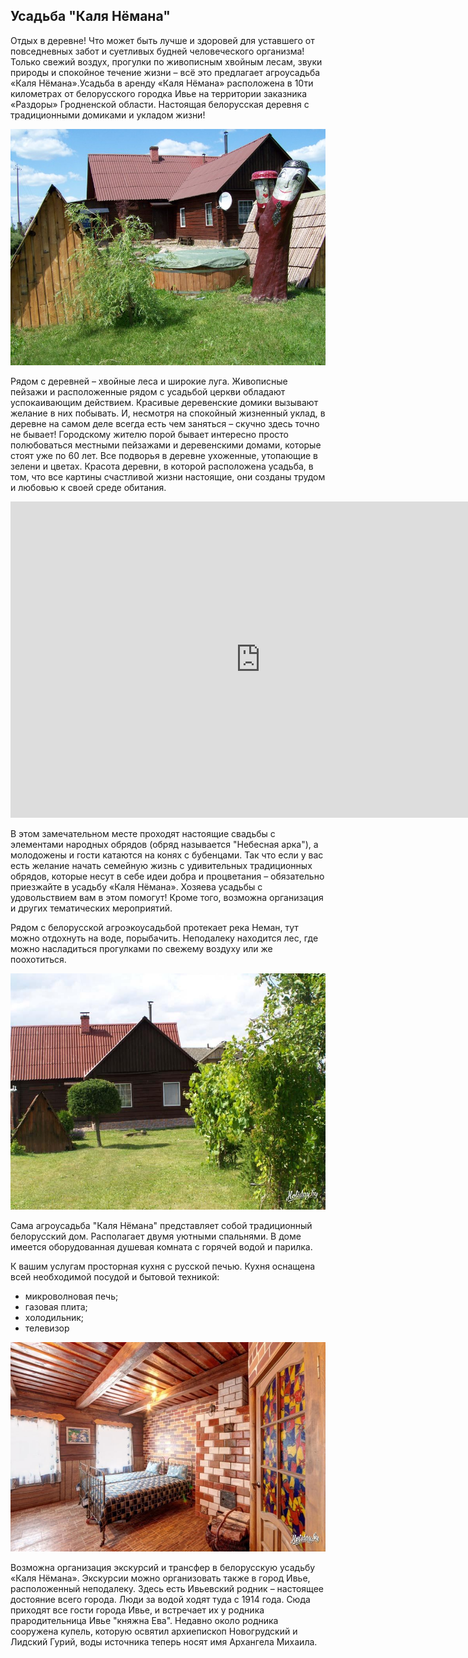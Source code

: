 ## Усадьба  "Каля Нёмана"

Отдых в деревне! Что может быть лучше и здоровей для уставшего от повседневных забот и суетливых будней человеческого организма! Только свежий воздух, прогулки по живописным хвойным лесам, звуки природы и спокойное течение жизни – всё это предлагает агроусадьба «Каля Нёмана».Усадьба в аренду «Каля Нёмана» расположена в 10ти километрах от белорусского городка Ивье на территории заказника «Раздоры» Гродненской области. Настоящая белорусская деревня с традиционными домиками и укладом жизни!

<img width="700px" src="/neman.jpg"  alt="WebSite Logo" />

Рядом с деревней – хвойные леса и широкие луга. Живописные пейзажи и расположенные рядом с усадьбой церкви обладают успокаивающим действием. Красивые деревенские домики вызывают желание в них побывать. И, несмотря на спокойный жизненный уклад, в деревне на самом деле всегда есть чем заняться – скучно здесь точно не бывает! Городскому жителю порой бывает интересно просто полюбоваться местными пейзажами и деревенскими домами, которые стоят уже по 60 лет. Все подворья в деревне ухоженные, утопающие в зелени и цветах. Красота деревни, в которой расположена усадьба, в том, что все картины счастливой жизни настоящие, они созданы трудом и любовью к своей среде обитания.

<iframe width="800" height="506" src="https://www.youtube.com/embed/cESbsQX13Yk" title="Проект 'Туризм без чемодана. Ивье'" frameborder="0" allow="accelerometer; autoplay; clipboard-write; encrypted-media; gyroscope; picture-in-picture" allowfullscreen></iframe>

В этом замечательном месте проходят настоящие свадьбы с элементами народных обрядов (обряд называется "Небесная арка"), а молодожены и гости катаются на конях с бубенцами. Так что если у вас есть желание начать семейную жизнь с удивительных традиционных обрядов, которые несут в себе идеи добра и процветания – обязательно приезжайте в усадьбу «Каля Нёмана». Хозяева усадьбы с удовольствием вам в этом помогут! Кроме того, возможна организация и других тематических мероприятий.

Рядом с белорусской агроэкоусадьбой протекает река Неман, тут можно отдохнуть на воде, порыбачить. Неподалеку находится лес, где можно насладиться прогулками по свежему воздуху или же поохотиться.

<img width="700px" src="/neman1.jpeg"  alt="WebSite Logo" />

Сама агроусадьба "Каля Нёмана" представляет собой традиционный белорусский дом. Располагает двумя уютными спальнями. В доме имеется оборудованная душевая комната с горячей водой и парилка.

К вашим услугам просторная кухня с русской печью. Кухня оснащена всей необходимой посудой и бытовой техникой:
- микроволновая печь;
- газовая плита;
- холодильник;
- телевизор

<img width="700px" src="/neman2.jpg"  alt="WebSite Logo" />

Возможна организация экскурсий и трансфер в белорусскую усадьбу «Каля Нёмана». Экскурсии можно организовать также в город Ивье, расположенный неподалеку. Здесь есть Ивьевский родник – настоящее достояние всего города. Люди за водой ходят туда с 1914 года. Сюда приходят все гости города Ивье, и встречает их у родника прародительница Ивье "княжна Ева". Недавно около родника сооружена купель, которую освятил архиепископ Новогрудский и Лидский Гурий, воды источника теперь носят имя Архангела Михаила.